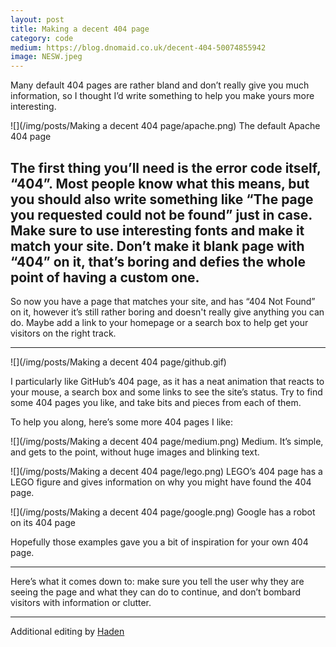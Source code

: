 ```yaml
---
layout: post
title: Making a decent 404 page
category: code
medium: https://blog.dnomaid.co.uk/decent-404-50074855942
image: NESW.jpeg
---
```


Many default 404 pages are rather bland and don’t really give you much information, so I thought I’d write something to help you make yours more interesting.

![](/img/posts/Making a decent 404 page/apache.png)
<span class="image-caption">The default Apache 404 page</span>

The first thing you’ll need is the error code itself, “404”. Most people know what this means, but you should also write something like “The page you requested could not be found” just in case. Make sure to use interesting fonts and make it match your site. Don’t make it blank page with “404” on it, that’s boring and defies the whole point of having a custom one.
---

So now you have a page that matches your site, and has “404 Not Found” on it, however it’s still rather boring and doesn't really give anything you can do. Maybe add a link to your homepage or a search box to help get your visitors on the right track.

---

![](/img/posts/Making a decent 404 page/github.gif)

I particularly like GitHub’s 404 page, as it has a neat animation that reacts to your mouse, a search box and some links to see the site’s status. Try to find some 404 pages you like, and take bits and pieces from each of them.

To help you along, here’s some more 404 pages I like:

![](/img/posts/Making a decent 404 page/medium.png)
<span class="image-caption">Medium. It’s simple, and gets to the point, without huge images and blinking text.</span>

![](/img/posts/Making a decent 404 page/lego.png)
<span class="image-caption">LEGO’s 404 page has a LEGO figure and gives information on why you might have found the 404 page.</span>

![](/img/posts/Making a decent 404 page/google.png)
<span class="image-caption">Google has a robot on its 404 page</span>

Hopefully those examples gave you a bit of inspiration for your own 404 page.

---

Here’s what it comes down to: make sure you tell the user why they are seeing the page and what they can do to continue, and don’t bombard visitors with information or clutter.

---

Additional editing by [Haden](https://thehaden.co)
